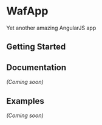 # WafApp

Yet another amazing AngularJS app

## Getting Started

## Documentation
_(Coming soon)_

## Examples
_(Coming soon)_

